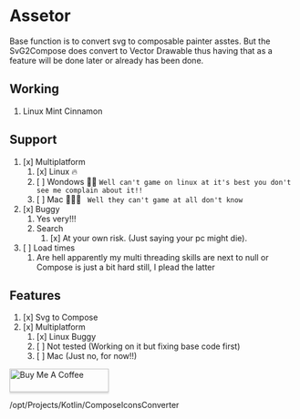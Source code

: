 # Assetor

Base function is to convert svg to composable painter asstes. But the SvG2Compose does convert to Vector Drawable thus
having that as a feature will be done later or already has been done.

## Working

1. Linux Mint Cinnamon

## Support

1. [x] Multiplatform
    1. [x] Linux 🔥
    2. [ ] Wondows 🤣🤣
       ```Well can't game on linux at it's best you don't see me complain about it!!```
    3. [ ] Mac 🤣🤣🤣 ``` Well they can't game at all don't know```
2. [x] Buggy
    1. Yes very!!!
    2. Search
        1. [x] At your own risk. (Just saying your pc might die).
3. [ ] Load times
    1. Are hell apparently my multi threading skills are next to null or Compose is just a bit hard still, I plead the
       latter

## Features

1. [x] Svg to Compose
2. [x] Multiplatform
    1. [x] Linux Buggy
    2. [ ] Not tested (Working on it but fixing base code first)
    3. [ ] Mac (Just no, for now!!)


<a href="https://www.paypal.com/donate/?hosted_button_id=CUHRL6CUYWRTA" target="_blank"><img src="https://www.buymeacoffee.com/assets/img/custom_images/orange_img.png" alt="Buy Me A Coffee" style="height: 41px !important;width: 174px !important;box-shadow: 0px 3px 2px 0px rgba(190, 190, 190, 0.5) !important;-webkit-box-shadow: 0px 3px 2px 0px rgba(190, 190, 190, 0.5) !important;" ></a>


/opt/Projects/Kotlin/ComposeIconsConverter